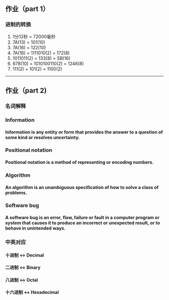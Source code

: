 ## 作业（part 1）
### 进制的转换 
1. 1分12秒 = 72000毫秒
2. 7A(13) = 101(10)
3. 7A(16) = 122(10)
4. 7A(16) = 1111010(2) = 172(8) 
5. 1011011(2) = 133(8) = 5B(16)
6. 678(10) = 1010100110(2) = 1246(8)
7. 111(2) + 101(2) = 1100(2)

***
## 作业（part 2)
### 名词解释
### Information
#### Information is any entity or form that provides the answer to a question of some kind or resolves uncertainty. 
### Positional notation
#### Positional notation is a method  of representing or encoding numbers.
### Algorithm
#### An algorithm is an unambiguous specification of how to solve a class of problems.
### Software bug 
#### A software bug is an error, flaw, failure or fault in a computer program or system that causes it to produce an incorrect or unexpected result, or to behave in unintended ways.

### 中英对应
#### 十进制 <-> Decimal 
#### 二进制 <-> Binary
#### 八进制 <-> Octal
#### 十六进制 <-> Hexadecimal